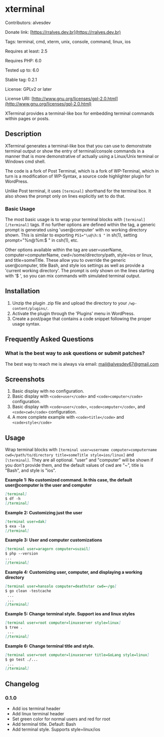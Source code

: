 # xterminal

Contributors: alvesdev

Donate link: [https://rralves.dev.br](https://rralves.dev.br)

Tags: terminal, cmd, xterm, unix, console, command, linux, ios

Requires at least: 2.5

Requires PHP: 6.0

Tested up to: 6.0

Stable tag: 0.2.1

License: GPLv2 or later

License URI: [http://www.gnu.org/licenses/gpl-2.0.html](http://www.gnu.org/licenses/gpl-2.0.html)

XTerminal provides a terminal-like box for embedding terminal commands within pages or posts.

## Description

XTerminal generates a terminal-like box that you can use to demonstrate terminal output or show the entry of terminal/console commands in a manner that is more demonstrative of actually using a Linux/Unix terminal or Windows cmd shell.

The code is a fork of Post Terminal, which is a fork of WP-Terminal, which in turn is a modification of WP-Syntax, a source code highlighter plugin for WordPress.

Unlike Post terminal, it uses `[terminal]` shorthand for the terminal box. It also shows the prompt only on lines explicitly set to do that.

### Basic Usage

The most basic usage is to wrap your terminal blocks with `[terminal][/terminal]` tags. If no further options are defined within the tag, a generic prompt is generated using 'user@computer' with no working directory shown. This is similar to exporting `PS1="\u@\h:$ "` in sh(1), setting prompt="%n@%m:$ " in csh(1), etc.

Other options available within the tag are user=userName, computer=computerName, cwd=/some/directory/path, style=ios or linux, and title=someTitle. These allow you to override the generic user@computer, title Bash, and style ios settings as well as provide a 'current working directory'. The prompt is only shown on the lines starting with '$ ', so you can mix commands with simulated terminal output.

## Installation

1. Unzip the plugin .zip file and upload the directory to your `/wp-content/plugins/`.
2. Activate the plugin through the 'Plugins' menu in WordPress.
3. Create a post/page that contains a code snippet following the proper usage syntax.

## Frequently Asked Questions

### What is the best way to ask questions or submit patches?
The best way to reach me is always via email: [mail@alvesdev67@gmail.com](mailto:mail@alvesdev67@gmail.com)

## Screenshots

1. Basic display with no configuration.
2. Basic display with `<code>user</code>` and `<code>computer</code>` configuration.
3. Basic display with `<code>user</code>`, `<code>computer</code>`, and `<code>cwd</code>` configuration.
4. A more complete example with `<code>title</code>` and `<code>style</code>`

## Usage

Wrap terminal blocks with `[terminal user=username computer=computername cwd=/path/to/directory title=someTitle style=ios/linux]` and `[\terminal]`. They are all optional. "user" and "computer" will be shown if you don't provide them, and the default values of cwd are "~", title is "Bash", and style is "ios".

**Example 1: No customized command. In this case, the default user@computer is the user and computer**

```markdown
[terminal]
$ df -h
[/terminal]
```

**Example 2: Customizing just the user**

```markdown
[terminal user=dak]
$ exa -la
[/terminal]
```

**Example 3: User and computer customizations**

```markdown
[terminal user=aragorn computer=suzail]
$ php --version
...
[/terminal]
```

**Example 4: Customizing user, computer, and displaying a working directory**

```markdown
[terminal user=hansolo computer=deathstar cwd=~/go]
$ go clean -testcache
 ...
 ... 
[/terminal]
```

**Example 5: Change terminal style. Support ios and linux styles**

```markdown
[terminal user=root computer=linuxserver style=linux]
$ tree .
 ... 
[/terminal]
```

**Example 6: Change terminal title and style.**

```markdown
[terminal user=root computer=linuxserver title=GoLang style=linux]
$ go test ./...
 ... 
[/terminal]
```

## Changelog

### 0.1.0
* Add ios terminal header
* Add linux terminal header
* Set green color for normal users and red for root
* Add terminal title. Default: Bash
* Add terminal style. Supports style=linux/ios
